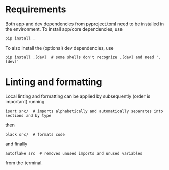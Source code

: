 # Requirements
Both app and dev dependencies from [pyproject.toml](../pyproject.toml) need to be installed 
in the environment. To install app/core dependencies, use
``` shell
pip install . 
```
To also install the (optional) dev dependencies, use
``` shell
pip install .[dev]  # some shells don't recognize .[dev] and need '.[dev]' 
```


# Linting and formatting
Local linting and formatting can be applied by subsequently (order is important) running
``` shell
isort src/  # imports alphabetically and automatically separates into sections and by type
```
then
``` shell
black src/  # formats code
```
and finally
``` shell
autoflake src  # removes unused imports and unused variables
```
from the terminal. 
